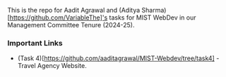 This is the repo for Aadit Agrawal and (Aditya Sharma)[https://github.com/VariableThe]'s tasks for MIST WebDev in our Management Committee Tenure (2024-25). 

### Important Links
- (Task 4)[https://github.com/aaditagrawal/MIST-Webdev/tree/task4] - Travel Agency Website.

